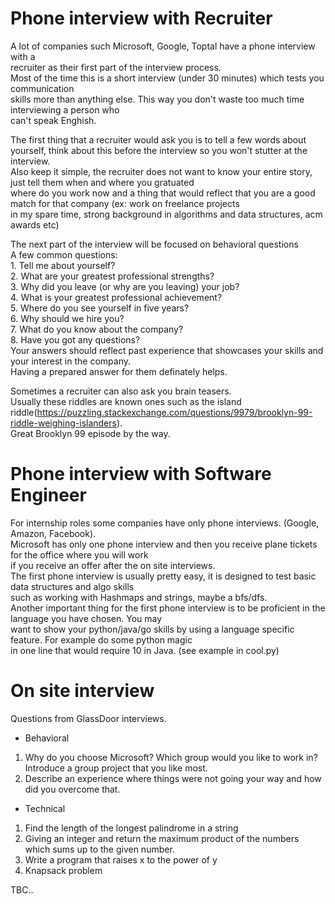 # Phone interview with Recruiter
A lot of companies such Microsoft, Google, Toptal have a phone interview with a   
recruiter as their first part of the interview process.  
Most of the time this is a short interview (under 30 minutes) which tests you communication  
skills more than anything else. This way you don't waste too much time interviewing a person who  
can't speak Enghish.  

The first thing that a recruiter would ask you is to tell a few words about yourself, think about this
before the interview so you won't stutter at the interview.  
Also keep it simple, the recruiter does not want to know your entire story, just tell them when and where you gratuated  
where do you work now and a thing that would reflect that you are a good match for that company (ex: work on freelance projects  
in my spare time, strong background in algorithms and data structures, acm awards etc)  
  
The next part of the interview will be focused on behavioral questions  
A few common questions:  
    1. Tell me about yourself?  
    2. What are your greatest professional strengths?  
    3. Why did you leave (or why are you leaving) your job?  
    4. What is your greatest professional achievement?  
    5. Where do you see yourself in five years?  
    6. Why should we hire you?  
    7. What do you know about the company?  
    8. Have you got any questions?  
Your answers should reflect past experience that showcases your skills and your interest in the company.  
Having a prepared answer for them definately helps.  

Sometimes a recruiter can also ask you brain teasers.  
Usually these riddles are known ones such as the island riddle(https://puzzling.stackexchange.com/questions/9979/brooklyn-99-riddle-weighing-islanders).  
Great Brooklyn 99 episode by the way.  


# Phone interview with Software Engineer
For internship roles some companies have only phone interviews. (Google, Amazon, Facebook).   
Microsoft has only one phone interview and then you receive plane tickets for the office where you will work  
if you receive an offer after the on site interviews.  
The first phone interview is usually pretty easy, it is designed to test basic data structures and algo skills  
such as working with Hashmaps and strings, maybe a bfs/dfs.  
Another important thing for the first phone interview is to be proficient in the language you have chosen. You may  
want to show your python/java/go skills by using a language specific feature. For example do some python magic  
in one line that would require 10 in Java. (see example in cool.py)  


# On site interview
Questions from GlassDoor interviews. 
* Behavioral

1. Why do you choose Microsoft? Which group would you like to work in? Introduce a group project that you like most.  
2. Describe an experience where things were not going your way and how did you overcome that.  


* Technical

1. Find the length of the longest palindrome in a string
2. Giving an integer and return the maximum product of the  numbers which sums up to the given number.
3. Write a program that raises x to the power of y  
4. Knapsack problem  

TBC..



